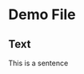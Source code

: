 <!DOCTYPE html>
<html lang="en">
<head>
    <meta charset+"UTF-8">
    <title>Demo File</title>
<head>
<body>
    <h1> Demo File</h1>
    <h2>Text</h2>
    <p>This is a  sentence</p>
</body>
</html>